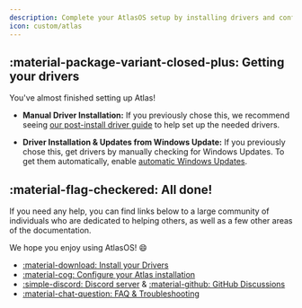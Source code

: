 ```yaml
---
description: Complete your AtlasOS setup by installing drivers and configuring your system
icon: custom/atlas
---
```


## :material-package-variant-closed-plus: Getting your drivers

You've almost finished setting up Atlas!

- **Manual Driver Installation:** If you previously chose this, we recommend seeing [our post-install driver guide](../../post-install/drivers/index.md) to help set up the needed drivers.

- **Driver Installation & Updates from Windows Update:** If you previously chose this, get drivers by manually checking for Windows Updates. To get them automatically, enable [automatic Windows Updates](../../post-install/atlas-folder/windows-settings.md).

## :material-flag-checkered: All done!

If you need any help, you can find links below to a large community of individuals who are dedicated to helping others, as well as a few other areas of the documentation.

We hope you enjoy using AtlasOS! :smile:

- [:material-download: Install your Drivers](../../post-install/drivers/index.md)
- [:material-cog: Configure your Atlas installation](../../post-install/atlas-folder/index.md)
- [:simple-discord: Discord server](https://discord.com/invite/atlasos) & [:material-github: GitHub Discussions](https://github.com/Atlas-OS/Atlas/discussions)
- [:material-chat-question: FAQ & Troubleshooting](../../faq/index.md)
